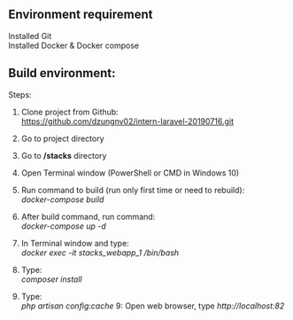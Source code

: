 ## Environment requirement
Installed Git<br />
Installed Docker & Docker compose

## Build environment:
Steps:
1. Clone project from Github: <br />https://github.com/dzungnv02/intern-laravel-20190716.git
2. Go to project directory
3. Go to <strong>/stacks</strong> directory
4. Open Terminal window (PowerShell or CMD in Windows 10)
4. Run command to build (run only first time or need to rebuild): <br />
<i>docker-compose build</i>

5. After build command, run command:<br />
<i>docker-compose up -d</i>

6. In Terminal window and type: <br /><i>docker exec -it stacks_webapp_1 /bin/bash</i>
7. Type: <br /><i>composer install</i>
8. Type: <br /><i>php artisan config:cache</i>
9: Open web browser, type <i>http://localhost:82</i>
